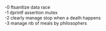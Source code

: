 -0 ftsanitize data race  
-1 dprintf assertion mutex  
-2 clearly manage stop when a death happens  
-3 manage nb of meals by philosophers  
<!-- 4 mutex the death variable -->  
